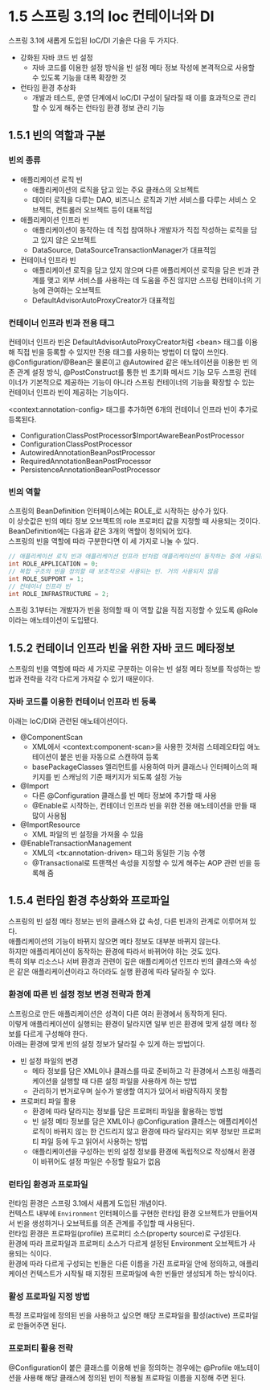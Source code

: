 # 1.5 스프링 3.1의 Ioc 컨테이너와 DI

스프링 3.1에 새롭게 도입된 IoC/DI 기술은 다음 두 가지다.

- 강화된 자바 코드 빈 설정
  - 자바 코드를 이용한 설정 방식을 빈 설정 메타 정보 작성에 본격적으로 사용할 수 있도록 기능을 대폭 확장한 것
- 런타임 환경 추상화
  - 개발과 테스트, 운영 단계에서 IoC/DI 구성이 달라질 때 이를 효과적으로 관리할 수 있게 해주는 런타임 환경 정보 관리 기능

## 1.5.1 빈의 역할과 구분

### 빈의 종류

- 애플리케이션 로직 빈
  - 애플리케이션의 로직을 담고 있는 주요 클래스의 오브젝트
  - 데이터 로직을 다루는 DAO, 비즈니스 로직과 기반 서비스를 다루는 서비스 오브젝트, 컨트롤러 오브젝트 등이 대표적임
- 애플리케이션 인프라 빈
  - 애플리케이션이 동작하는 데 직접 참여하나 개발자가 직접 작성하는 로직을 담고 있지 않은 오브젝트
  - DataSource, DataSourceTransactionManager가 대표적임
- 컨테이너 인프라 빈
  - 애플리케이션 로직을 담고 있지 않으며 다른 애플리케이션 로직을 담은 빈과 관계를 맺고 외부 서비스를 사용하는 데 도움을 주진 않지만 스프링 컨테이너의 기능에 관여하는 오브젝트
  - DefaultAdvisorAutoProxyCreator가 대표적임

### 컨테이너 인프라 빈과 전용 태그

컨테이너 인프라 빈은 DefaultAdvisorAutoProxyCreator처럼 \<bean> 태그를 이용해 직접 빈을 등록할 수 있지만 전용 태그를 사용하는 방법이 더 많이 쓰인다.  
@Configuration/@Bean은 물론이고 @Autowired 같은 애노테이션을 이용한 빈 의존 관계 설정 방식, @PostConstruct를 통한 빈 초기화 메서드 기능 모두 스프링 컨테이너가 기본적으로 제공하는 기능이 아니라 스프링 컨테이너의 기능을 확장할 수 있는 컨테이너 인프라 빈이 제공하는 기능이다.

\<context:annotation-config> 태그를 추가하면 6개의 컨테이너 인프라 빈이 추가로 등록된다.

- ConfigurationClassPostProcessor$ImportAwareBeanPostProcessor
- ConfigurationClassPostProcessor
- AutowiredAnnotationBeanPostProcessor
- RequiredAnnotationBeanPostProcessor
- PersistenceAnnotationBeanPostProcessor

### 빈의 역할

스프링의 BeanDefinition 인터페이스에는 ROLE_로 시작하는 상수가 있다.  
이 상숫값은 빈의 메타 정보 오브젝트의 role 프로퍼티 값을 지정할 때 사용되는 것이다.  
BeanDefinition에는 다음과 같은 3개의 역할이 정의되어 있다.  
스프링의 빈을 역할에 따라 구분한다면 이 세 가지로 나눌 수 있다.

```java
// 애플리케이션 로직 빈과 애플리케이션 인프라 빈처럼 애플리케이션이 동작하는 중에 사용되는 빈
int ROLE_APPLICATION = 0;
// 복합 구조의 빈을 정의할 때 보조적으로 사용되는 빈. 거의 사용되지 않음
int ROLE_SUPPORT = 1;
// 컨테이너 인프라 빈
int ROLE_INFRASTRUCTURE = 2;
```

스프링 3.1부터는 개발자가 빈을 정의할 때 이 역할 값을 직접 지정할 수 있도록 @Role이라는 애노테이션이 도입됐다.

## 1.5.2 컨테이너 인프라 빈을 위한 자바 코드 메타정보

스프링의 빈을 역할에 따라 세 가지로 구분하는 이유는 빈 설정 메타 정보를 작성하는 방법과 전략을 각각 다르게 가져갈 수 있기 때문이다.

### 자바 코드를 이용한 컨테이너 인프라 빈 등록

아래는 IoC/DI와 관련된 애노테이션이다.

- @ComponentScan
  - XML에서 \<context:component-scan>을 사용한 것처럼 스테레오타입 애노테이션이 붙은 빈을 자동으로 스캔하여 등록
  - basePackageClasses 엘리먼트를 사용하여 마커 클래스나 인터페이스의 패키지를 빈 스캐닝의 기준 패키지가 되도록 설정 가능
- @Import
  - 다른 @Configuration 클래스를 빈 메타 정보에 추가할 때 사용
  - @Enable로 시작하는, 컨테이너 인프라 빈을 위한 전용 애노테이션을 만들 때 많이 사용됨
- @ImportResource
  - XML 파일의 빈 설정을 가져올 수 있음
- @EnableTransactionManagement
  - XML의 \<tx:annotation-driven> 태그와 동일한 기능 수행
  - @Transactional로 트랜잭션 속성을 지정할 수 있게 해주는 AOP 관련 빈을 등록해 줌

## 1.5.4 런타임 환경 추상화와 프로파일

스프링의 빈 설정 메타 정보는 빈의 클래스와 값 속성, 다른 빈과의 관계로 이루어져 있다.  
애플리케이션의 기능이 바뀌지 않으면 메타 정보도 대부분 바뀌지 않는다.  
하지만 애플리케이션이 동작하는 환경에 따라서 바뀌어야 하는 것도 있다.  
특히 외부 리소스나 서버 환경과 관련이 깊은 애플리케이션 인프라 빈의 클래스와 속성은 같은 애플리케이션이라고 하더라도 실행 환경에 따라 달라질 수 있다.

### 환경에 따른 빈 설정 정보 변경 전략과 한계

스프링으로 만든 애플리케이션은 성격이 다른 여러 환경에서 동작하게 된다.  
이렇게 애플리케이션이 실행되는 환경이 달라지면 일부 빈은 환경에 맞게 설정 메타 정보를 다르게 구성해야 한다.  
아래는 환경에 맞게 빈의 설정 정보가 달라질 수 있게 하는 방법이다.

- 빈 설정 파일의 변경
  - 메타 정보를 담은 XML이나 클래스를 따로 준비하고 각 환경에서 스프링 애플리케이션을 실행할 때 다른 설정 파일을 사용하게 하는 방법
  - 관리하기 번거로우며 실수가 발생할 여지가 있어서 바람직하지 못함
- 프로퍼티 파일 활용
  - 환경에 따라 달라지는 정보를 담은 프로퍼티 파일을 활용하는 방법
  - 빈 설정 메타 정보를 담은 XML이나 @Configuration 클래스는 애플리케이션 로직이 바뀌지 않는 한 건드리지 않고 환경에 따라 달라지는 외부 정보만 프로퍼티 파일 등에 두고 읽어서 사용하는 방법
  - 애플리케이션을 구성하는 빈의 설정 정보를 환경에 독립적으로 작성해서 환경이 바뀌어도 설정 파일은 수정할 필요가 없음

### 런타임 환경과 프로파일

런타임 환경은 스프링 3.1에서 새롭게 도입된 개념이다.  
컨텍스트 내부에 `Environment` 인터페이스를 구현한 런타임 환경 오브젝트가 만들어져서 빈을 생성하거나 오브젝트를 의존 관계를 주입할 때 사용된다.  
런타임 환경은 프로파일(profile) 프로퍼티 소스(property source)로 구성된다.  
환경에 따라 프로파일과 프로퍼티 소스가 다르게 설정된 Environment 오브젝트가 사용되는 식이다.  
환경에 따라 다르게 구성되는 빈들은 다른 이름을 가진 프로파일 안에 정의하고, 애플리케이션 컨텍스트가 시작될 때 지정된 프로파일에 속한 빈들만 생성되게 하는 방식이다.

### 활성 프로파일 지정 방법

특정 프로파일에 정의된 빈을 사용하고 싶으면 해당 프로파일을 활성(active) 프로파일로 만들어주면 된다.

### 프로퍼티 활용 전략

@Configuration이 붙은 클래스를 이용해 빈을 정의하는 경우에는 @Profile 애노테이션을 사용해 해당 클래스에 정의된 빈이 적용될 프로파일 이름을 지정해 주면 된다.
